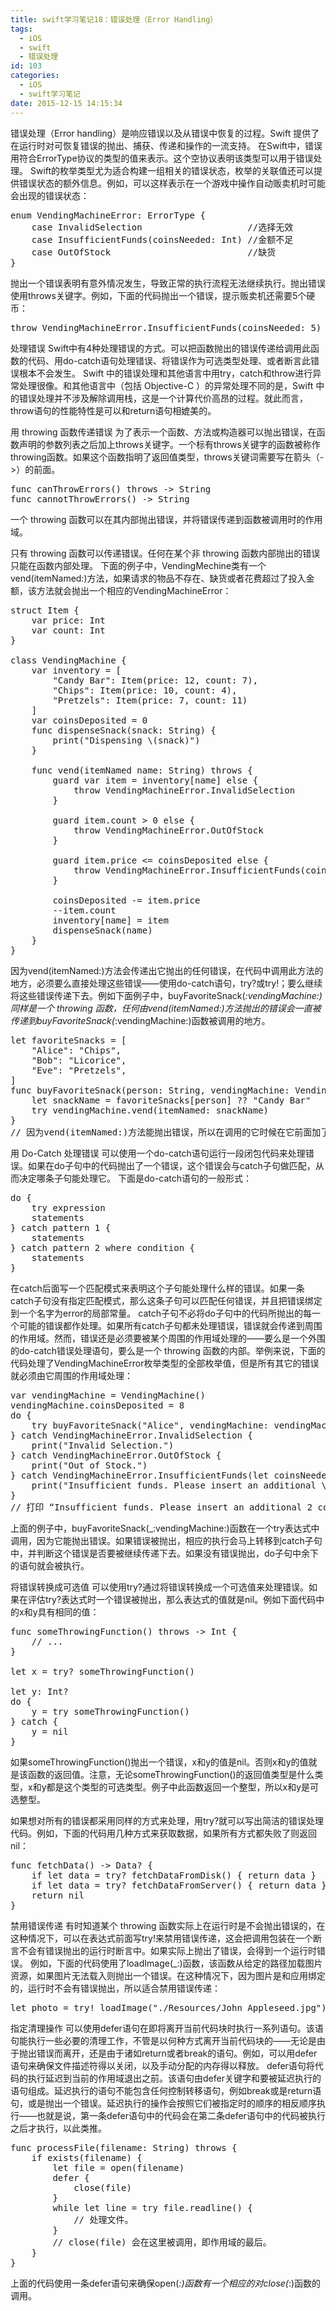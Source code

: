 ```yaml
---
title: swift学习笔记18：错误处理（Error Handling）
tags:
  - iOS
  - swift
  - 错误处理
id: 103
categories:
  - iOS
  - swift学习笔记
date: 2015-12-15 14:15:34
---
```


错误处理（Error handling）是响应错误以及从错误中恢复的过程。Swift 提供了在运行时对可恢复错误的抛出、捕获、传递和操作的一流支持。
在Swift中，错误用符合ErrorType协议的类型的值来表示。这个空协议表明该类型可以用于错误处理。
Swift的枚举类型尤为适合构建一组相关的错误状态，枚举的关联值还可以提供错误状态的额外信息。例如，可以这样表示在一个游戏中操作自动贩卖机时可能会出现的错误状态：
<pre>
enum VendingMachineError: ErrorType {
    case InvalidSelection                    //选择无效
    case InsufficientFunds(coinsNeeded: Int) //金额不足
    case OutOfStock                          //缺货
}
</pre>
抛出一个错误表明有意外情况发生，导致正常的执行流程无法继续执行。抛出错误使用throws关键字。例如，下面的代码抛出一个错误，提示贩卖机还需要5个硬币：
<pre>
throw VendingMachineError.InsufficientFunds(coinsNeeded: 5)
</pre>

处理错误
Swift中有4种处理错误的方式。可以把函数抛出的错误传递给调用此函数的代码、用do-catch语句处理错误、将错误作为可选类型处理、或者断言此错误根本不会发生。
Swift 中的错误处理和其他语言中用try，catch和throw进行异常处理很像。和其他语言中（包括 Objective-C ）的异常处理不同的是，Swift 中的错误处理并不涉及解除调用栈，这是一个计算代价高昂的过程。就此而言，throw语句的性能特性是可以和return语句相媲美的。

用 throwing 函数传递错误
为了表示一个函数、方法或构造器可以抛出错误，在函数声明的参数列表之后加上throws关键字。一个标有throws关键字的函数被称作throwing函数。如果这个函数指明了返回值类型，throws关键词需要写在箭头（->）的前面。
<pre>
func canThrowErrors() throws -> String
func cannotThrowErrors() -> String
</pre>
一个 throwing 函数可以在其内部抛出错误，并将错误传递到函数被调用时的作用域。

只有 throwing 函数可以传递错误。任何在某个非 throwing 函数内部抛出的错误只能在函数内部处理。
下面的例子中，VendingMechine类有一个vend(itemNamed:)方法，如果请求的物品不存在、缺货或者花费超过了投入金额，该方法就会抛出一个相应的VendingMachineError：
<pre>
struct Item {
    var price: Int
    var count: Int
}

class VendingMachine {
    var inventory = [
        "Candy Bar": Item(price: 12, count: 7),
        "Chips": Item(price: 10, count: 4),
        "Pretzels": Item(price: 7, count: 11)
    ]
    var coinsDeposited = 0
    func dispenseSnack(snack: String) {
        print("Dispensing \(snack)")
    }

    func vend(itemNamed name: String) throws {
        guard var item = inventory[name] else {
            throw VendingMachineError.InvalidSelection
        }

        guard item.count > 0 else {
            throw VendingMachineError.OutOfStock
        }

        guard item.price <= coinsDeposited else {
            throw VendingMachineError.InsufficientFunds(coinsNeeded: item.price - coinsDeposited)
        }

        coinsDeposited -= item.price
        --item.count
        inventory[name] = item
        dispenseSnack(name)
    }
}
</pre>

因为vend(itemNamed:)方法会传递出它抛出的任何错误，在代码中调用此方法的地方，必须要么直接处理这些错误——使用do-catch语句，try?或try!；要么继续将这些错误传递下去。例如下面例子中，buyFavoriteSnack(_:vendingMachine:)同样是一个 throwing 函数，任何由vend(itemNamed:)方法抛出的错误会一直被传递到buyFavoriteSnack(_:vendingMachine:)函数被调用的地方。
<pre>
let favoriteSnacks = [
    "Alice": "Chips",
    "Bob": "Licorice",
    "Eve": "Pretzels",
]
func buyFavoriteSnack(person: String, vendingMachine: VendingMachine) throws {
    let snackName = favoriteSnacks[person] ?? "Candy Bar"
    try vendingMachine.vend(itemNamed: snackName)
}
// 因为vend(itemNamed:)方法能抛出错误，所以在调用的它时候在它前面加了try关键字。
</pre>

用 Do-Catch 处理错误
可以使用一个do-catch语句运行一段闭包代码来处理错误。如果在do子句中的代码抛出了一个错误，这个错误会与catch子句做匹配，从而决定哪条子句能处理它。
下面是do-catch语句的一般形式：
<pre>
do {
    try expression
    statements
} catch pattern 1 {
    statements
} catch pattern 2 where condition {
    statements
}
</pre>
在catch后面写一个匹配模式来表明这个子句能处理什么样的错误。如果一条catch子句没有指定匹配模式，那么这条子句可以匹配任何错误，并且把错误绑定到一个名字为error的局部常量。
catch子句不必将do子句中的代码所抛出的每一个可能的错误都作处理。如果所有catch子句都未处理错误，错误就会传递到周围的作用域。然而，错误还是必须要被某个周围的作用域处理的——要么是一个外围的do-catch错误处理语句，要么是一个 throwing 函数的内部。举例来说，下面的代码处理了VendingMachineError枚举类型的全部枚举值，但是所有其它的错误就必须由它周围的作用域处理：
<pre>
var vendingMachine = VendingMachine()
vendingMachine.coinsDeposited = 8
do {
    try buyFavoriteSnack("Alice", vendingMachine: vendingMachine)
} catch VendingMachineError.InvalidSelection {
    print("Invalid Selection.")
} catch VendingMachineError.OutOfStock {
    print("Out of Stock.")
} catch VendingMachineError.InsufficientFunds(let coinsNeeded) {
    print("Insufficient funds. Please insert an additional \(coinsNeeded) coins.")
}
// 打印 “Insufficient funds. Please insert an additional 2 coins.”
</pre>
上面的例子中，buyFavoriteSnack(_:vendingMachine:)函数在一个try表达式中调用，因为它能抛出错误。如果错误被抛出，相应的执行会马上转移到catch子句中，并判断这个错误是否要被继续传递下去。如果没有错误抛出，do子句中余下的语句就会被执行。

将错误转换成可选值
可以使用try?通过将错误转换成一个可选值来处理错误。如果在评估try?表达式时一个错误被抛出，那么表达式的值就是nil。例如下面代码中的x和y具有相同的值：
<pre>
func someThrowingFunction() throws -> Int {
    // ...
}

let x = try? someThrowingFunction()

let y: Int?
do {
    y = try someThrowingFunction()
} catch {
    y = nil
}
</pre>
如果someThrowingFunction()抛出一个错误，x和y的值是nil。否则x和y的值就是该函数的返回值。注意，无论someThrowingFunction()的返回值类型是什么类型，x和y都是这个类型的可选类型。例子中此函数返回一个整型，所以x和y是可选整型。

如果想对所有的错误都采用同样的方式来处理，用try?就可以写出简洁的错误处理代码。例如，下面的代码用几种方式来获取数据，如果所有方式都失败了则返回nil：
<pre>
func fetchData() -> Data? {
    if let data = try? fetchDataFromDisk() { return data }
    if let data = try? fetchDataFromServer() { return data }
    return nil
}
</pre>

禁用错误传递
有时知道某个 throwing 函数实际上在运行时是不会抛出错误的，在这种情况下，可以在表达式前面写try!来禁用错误传递，这会把调用包装在一个断言不会有错误抛出的运行时断言中。如果实际上抛出了错误，会得到一个运行时错误。
例如，下面的代码使用了loadImage(_:)函数，该函数从给定的路径加载图片资源，如果图片无法载入则抛出一个错误。在这种情况下，因为图片是和应用绑定的，运行时不会有错误抛出，所以适合禁用错误传递：
<pre>
let photo = try! loadImage("./Resources/John Appleseed.jpg")
</pre>

指定清理操作
可以使用defer语句在即将离开当前代码块时执行一系列语句。该语句能执行一些必要的清理工作，不管是以何种方式离开当前代码块的——无论是由于抛出错误而离开，还是由于诸如return或者break的语句。例如，可以用defer语句来确保文件描述符得以关闭，以及手动分配的内存得以释放。
defer语句将代码的执行延迟到当前的作用域退出之前。该语句由defer关键字和要被延迟执行的语句组成。延迟执行的语句不能包含任何控制转移语句，例如break或是return语句，或是抛出一个错误。延迟执行的操作会按照它们被指定时的顺序的相反顺序执行——也就是说，第一条defer语句中的代码会在第二条defer语句中的代码被执行之后才执行，以此类推。
<pre>
func processFile(filename: String) throws {
    if exists(filename) {
        let file = open(filename)
        defer {
            close(file)
        }
        while let line = try file.readline() {
            // 处理文件。
        }
        // close(file) 会在这里被调用，即作用域的最后。
    }
}
</pre>
上面的代码使用一条defer语句来确保open(_:)函数有一个相应的对close(_:)函数的调用。